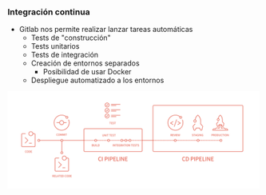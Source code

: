 ### Integración continua

* Gitlab nos permite realizar lanzar tareas automáticas
  * Tests de "construcción"
  * Tests unitarios
  * Tests de integración
  * Creación de entornos separados
    * Posibilidad de usar Docker
  * Despliegue automatizado a los entornos


![centralized](./resources/gitlab_cicd_pipeline_infograph.png)<!-- .element height="70%" width="70%" -->
